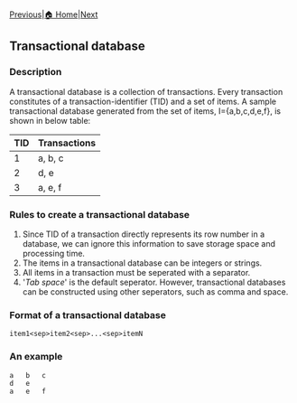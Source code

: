 [Previous](organization.html)|[🏠 Home](index.html)|[Next](temporalDatabase.html)

## Transactional database

### Description
A transactional database is a collection of transactions.  Every transaction constitutes of a transaction-identifier (TID)
and a set of items. A sample transactional database generated from the set of items, I={a,b,c,d,e,f}, is shown in below table:

  TID |  Transactions 
     --- | -----
     1   | a, b, c
     2   | d, e
     3   | a, e, f
   
### Rules to create a transactional database

1. Since TID of a transaction directly represents its row number in a database, we can ignore this information 
to save storage space and processing time.
2. The items in a transactional database can be integers or strings.
3. All items in a transaction must be seperated with a separator. 
4. '_Tab space_' is the default seperator.   However, transactional databases can be constructed using other seperators, such as comma and space.

### Format of a transactional database
 
    item1<sep>item2<sep>...<sep>itemN

### An example
    a   b   c
    d   e
    a   e   f

